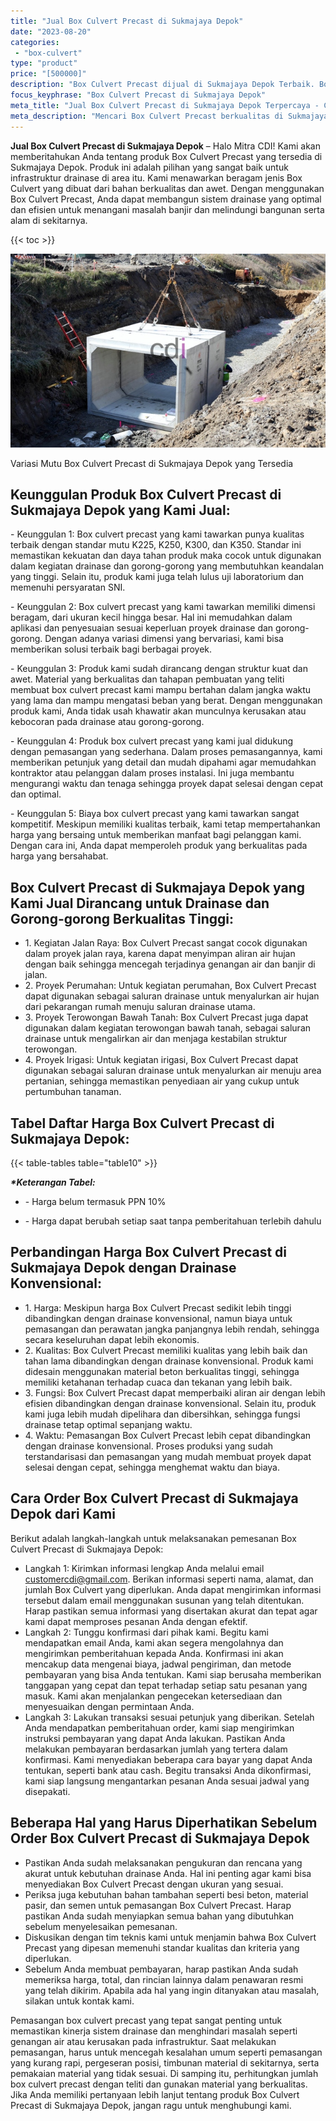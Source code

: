 ```yaml
---
title: "Jual Box Culvert Precast di Sukmajaya Depok"
date: "2023-08-20"
categories:
 - "box-culvert"
type: "product"
price: "[500000]"
description: "Box Culvert Precast dijual di Sukmajaya Depok Terbaik. Box Culvert Precast ini merupakan pilihan prima dalam proyek pembangunan sebagai bahan infrastruktur yang kuat dan unggul. Segera dapatkan informasi detail."
focus_keyphrase: "Box Culvert Precast di Sukmajaya Depok"
meta_title: "Jual Box Culvert Precast di Sukmajaya Depok Terpercaya - CDI"
meta_description: "Mencari Box Culvert Precast berkualitas di Sukmajaya Depok? Layanan profesional kami siap membantu dengan solusi terbaik. Klik untuk penawaran istimewa."
---
```


**Jual Box Culvert Precast di Sukmajaya Depok** – Halo Mitra CDI! Kami akan memberitahukan Anda tentang produk Box Culvert Precast yang tersedia di Sukmajaya Depok. Produk ini adalah pilihan yang sangat baik untuk infrastruktur drainase di area itu. Kami menawarkan beragam jenis Box Culvert yang dibuat dari bahan berkualitas dan awet. Dengan menggunakan Box Culvert Precast, Anda dapat membangun sistem drainase yang optimal dan efisien untuk menangani masalah banjir dan melindungi bangunan serta alam di sekitarnya.

{{< toc >}}

![Jual Box Culvert Precast di Sukmajaya Depok](/images/box-culvert/box-culvert-19.jpg)

Variasi Mutu Box Culvert Precast di Sukmajaya Depok yang Tersedia 

## Keunggulan Produk Box Culvert Precast di Sukmajaya Depok yang Kami Jual:

\- Keunggulan 1: Box culvert precast yang kami tawarkan punya kualitas terbaik dengan standar mutu K225, K250, K300, dan K350. Standar ini memastikan kekuatan dan daya tahan produk maka cocok untuk digunakan dalam kegiatan drainase dan gorong-gorong yang membutuhkan keandalan yang tinggi. Selain itu, produk kami juga telah lulus uji laboratorium dan memenuhi persyaratan SNI.

\- Keunggulan 2: Box culvert precast yang kami tawarkan memiliki dimensi beragam, dari ukuran kecil hingga besar. Hal ini memudahkan dalam aplikasi dan penyesuaian sesuai keperluan proyek drainase dan gorong-gorong. Dengan adanya variasi dimensi yang bervariasi, kami bisa memberikan solusi terbaik bagi berbagai proyek.

\- Keunggulan 3: Produk kami sudah dirancang dengan struktur kuat dan awet. Material yang berkualitas dan tahapan pembuatan yang teliti membuat box culvert precast kami mampu bertahan dalam jangka waktu yang lama dan mampu mengatasi beban yang berat. Dengan menggunakan produk kami, Anda tidak usah khawatir akan munculnya kerusakan atau kebocoran pada drainase atau gorong-gorong.

\- Keunggulan 4: Produk box culvert precast yang kami jual didukung dengan pemasangan yang sederhana. Dalam proses pemasangannya, kami memberikan petunjuk yang detail dan mudah dipahami agar memudahkan kontraktor atau pelanggan dalam proses instalasi. Ini juga membantu mengurangi waktu dan tenaga sehingga proyek dapat selesai dengan cepat dan optimal.

\- Keunggulan 5: Biaya box culvert precast yang kami tawarkan sangat kompetitif. Meskipun memiliki kualitas terbaik, kami tetap mempertahankan harga yang bersaing untuk memberikan manfaat bagi pelanggan kami. Dengan cara ini, Anda dapat memperoleh produk yang berkualitas pada harga yang bersahabat.

## Box Culvert Precast di Sukmajaya Depok yang Kami Jual Dirancang untuk Drainase dan Gorong-gorong Berkualitas Tinggi:

*   1\. Kegiatan Jalan Raya: Box Culvert Precast sangat cocok digunakan dalam proyek jalan raya, karena dapat menyimpan aliran air hujan dengan baik sehingga mencegah terjadinya genangan air dan banjir di jalan.
*   2\. Proyek Perumahan: Untuk kegiatan perumahan, Box Culvert Precast dapat digunakan sebagai saluran drainase untuk menyalurkan air hujan dari pekarangan rumah menuju saluran drainase utama.
*   3\. Proyek Terowongan Bawah Tanah: Box Culvert Precast juga dapat digunakan dalam kegiatan terowongan bawah tanah, sebagai saluran drainase untuk mengalirkan air dan menjaga kestabilan struktur terowongan.
*   4\. Proyek Irigasi: Untuk kegiatan irigasi, Box Culvert Precast dapat digunakan sebagai saluran drainase untuk menyalurkan air menuju area pertanian, sehingga memastikan penyediaan air yang cukup untuk pertumbuhan tanaman.

## Tabel Daftar Harga Box Culvert Precast di Sukmajaya Depok:

{{< table-tables table="table10" >}}

**_\*Keterangan Tabel:_**

*   \- Harga belum termasuk PPN 10%

*   \- Harga dapat berubah setiap saat tanpa pemberitahuan terlebih dahulu

## Perbandingan Harga Box Culvert Precast di Sukmajaya Depok dengan Drainase Konvensional:

*   1\. Harga: Meskipun harga Box Culvert Precast sedikit lebih tinggi dibandingkan dengan drainase konvensional, namun biaya untuk pemasangan dan perawatan jangka panjangnya lebih rendah, sehingga secara keseluruhan dapat lebih ekonomis.
*   2\. Kualitas: Box Culvert Precast memiliki kualitas yang lebih baik dan tahan lama dibandingkan dengan drainase konvensional. Produk kami didesain menggunakan material beton berkualitas tinggi, sehingga memiliki ketahanan terhadap cuaca dan tekanan yang lebih baik.
*   3\. Fungsi: Box Culvert Precast dapat memperbaiki aliran air dengan lebih efisien dibandingkan dengan drainase konvensional. Selain itu, produk kami juga lebih mudah dipelihara dan dibersihkan, sehingga fungsi drainase tetap optimal sepanjang waktu.
*   4\. Waktu: Pemasangan Box Culvert Precast lebih cepat dibandingkan dengan drainase konvensional. Proses produksi yang sudah terstandarisasi dan pemasangan yang mudah membuat proyek dapat selesai dengan cepat, sehingga menghemat waktu dan biaya.

## Cara Order Box Culvert Precast di Sukmajaya Depok dari Kami

Berikut adalah langkah-langkah untuk melaksanakan pemesanan Box Culvert Precast di Sukmajaya Depok:

*   Langkah 1: Kirimkan informasi lengkap Anda melalui email customercdi@gmail.com. Berikan informasi seperti nama, alamat, dan jumlah Box Culvert yang diperlukan.
Anda dapat mengirimkan informasi tersebut dalam email menggunakan susunan yang telah ditentukan. Harap pastikan semua informasi yang disertakan akurat dan tepat agar kami dapat memproses pesanan Anda dengan efektif.
*   Langkah 2: Tunggu konfirmasi dari pihak kami. Begitu kami mendapatkan email Anda, kami akan segera mengolahnya dan mengirimkan pemberitahuan kepada Anda. Konfirmasi ini akan mencakup data mengenai biaya, jadwal pengiriman, dan metode pembayaran yang bisa Anda tentukan.
Kami siap berusaha memberikan tanggapan yang cepat dan tepat terhadap setiap satu pesanan yang masuk. Kami akan menjalankan pengecekan ketersediaan dan menyesuaikan dengan permintaan Anda.
*   Langkah 3: Lakukan transaksi sesuai petunjuk yang diberikan. Setelah Anda mendapatkan pemberitahuan order, kami siap mengirimkan instruksi pembayaran yang dapat Anda lakukan. Pastikan Anda melakukan pembayaran berdasarkan jumlah yang tertera dalam konfirmasi.
Kami menyediakan beberapa cara bayar yang dapat Anda tentukan, seperti bank atau cash. Begitu transaksi Anda dikonfirmasi, kami siap langsung mengantarkan pesanan Anda sesuai jadwal yang disepakati.

## Beberapa Hal yang Harus Diperhatikan Sebelum Order Box Culvert Precast di Sukmajaya Depok

*   Pastikan Anda sudah melaksanakan pengukuran dan rencana yang akurat untuk kebutuhan drainase Anda. Hal ini penting agar kami bisa menyediakan Box Culvert Precast dengan ukuran yang sesuai.
*   Periksa juga kebutuhan bahan tambahan seperti besi beton, material pasir, dan semen untuk pemasangan Box Culvert Precast. Harap pastikan Anda sudah menyiapkan semua bahan yang dibutuhkan sebelum menyelesaikan pemesanan.
*   Diskusikan dengan tim teknis kami untuk menjamin bahwa Box Culvert Precast yang dipesan memenuhi standar kualitas dan kriteria yang diperlukan.
*   Sebelum Anda membuat pembayaran, harap pastikan Anda sudah memeriksa harga, total, dan rincian lainnya dalam penawaran resmi yang telah dikirim. Apabila ada hal yang ingin ditanyakan atau masalah, silakan untuk kontak kami.

Pemasangan box culvert precast yang tepat sangat penting untuk memastikan kinerja sistem drainase dan menghindari masalah seperti genangan air atau kerusakan pada infrastruktur. Saat melakukan pemasangan, harus untuk mencegah kesalahan umum seperti pemasangan yang kurang rapi, pergeseran posisi, timbunan material di sekitarnya, serta pemakaian material yang tidak sesuai. Di samping itu, perhitungkan jumlah box culvert precast dengan teliti dan gunakan material yang berkualitas. Jika Anda memiliki pertanyaan lebih lanjut tentang produk Box Culvert Precast di Sukmajaya Depok, jangan ragu untuk menghubungi kami.